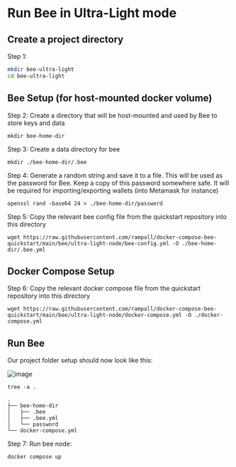 # Run Bee in Ultra-Light mode

## Create a project directory

Step 1: 

```bash
mkdir bee-ultra-light
cd bee-ultra-light
```

## Bee Setup (for host-mounted docker volume)

Step 2: Create a directory that will be host-mounted and used by Bee to store keys and data

```shell
mkdir bee-home-dir
```

Step 3: Create a data directory for bee
```shell
mkdir ./bee-home-dir/.bee
```

Step 4: Generate a random string and save it to a file. 
This will be used as the password for Bee. 
Keep a copy of this password somewhere safe. It will be required for importing/exporting wallets (into Metamask for instance) 
```shell
openssl rand -base64 24 > ./bee-home-dir/password
```

Step 5: Copy the relevant bee config file from the quickstart repository into this directory 
```shell
wget https://raw.githubusercontent.com/rampall/docker-compose-bee-quickstart/main/bee/ultra-light-node/bee-config.yml -O ./bee-home-dir/.bee.yml
```

## Docker Compose Setup

Step 6: Copy the relevant docker compose file from the quickstart repository into this directory 
```shell
wget https://raw.githubusercontent.com/rampall/docker-compose-bee-quickstart/main/bee/ultra-light-node/docker-compose.yml -O ./docker-compose.yml
```

## Run Bee 
Our project folder setup should now look like this:

![image](https://github.com/rampall/docker-compose-bee-quickstart/assets/520570/8fcf825c-f4ff-4f34-aa75-ea26ca6d9df4)

```
tree -a .
```
```
.
├── bee-home-dir
│   ├── .bee
│   ├── .bee.yml
│   └── password
└── docker-compose.yml
```

Step 7: Run bee node:
```
docker compose up
```
